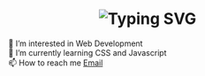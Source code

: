 <html>
  <head>
<h1 align="center"><img src="https://readme-typing-svg.demolab.com?font=Kolker+Brush&size=40&duration=3000&pause=3000&color=FFFFFF&center=true&vCenter=true&width=272&height=59&lines=Hey%F0%9F%91%8B%F0%9F%8F%BB+I'm+Isra+Wali;Web+Developer" alt="Typing SVG" /></h1>
  </head>
  <body>
    👀 I’m interested in Web Development <br>
    🌱 I’m currently learning CSS and Javascript <br>
    📫 How to reach me <a href="mailto:iw3948@srmist.edu.in">Email</a>
  </body>
</html>
